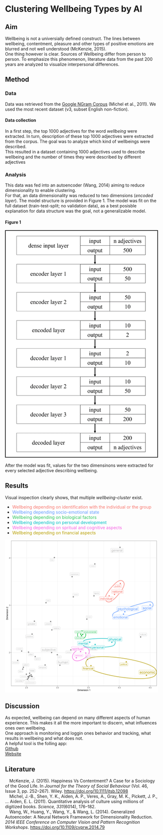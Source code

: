 # Clustering Wellbeing Types by AI

## Aim
Wellbeing is not a universially defined construct. The lines between wellbeing, contentment, pleasure and other types of positive emotions are blurred and not well understood (McKenzie, 2015).<br />
One thing however is clear. Sources of Wellbeing differ from person to person. To emphasize this phenomenon, literature data from the past 200 years are analyzed to visualize interpersonal differences.

## Method
### Data
Data was retrieved from the [Google NGram Corpus](https://storage.googleapis.com/books/ngrams/books/datasetsv3.html) (Michel et al., 2011). We used the most recent dataset (v3, subset English non-fiction).

#### Data collection
In a first step, the top 1000 adjectives for the word <i>wellbeing</i> were extracted. In turn, description of these top 1000 adjectives were extracted from the corpus. The goal was to analyze which kind of wellbeings were described. <br />
This resulted in a dataset containing 1000 adjectives used to describe wellbeing and the number of times they were described by different adjectives

### Analysis
This data was fed into an autoencoder (Wang, 2014) aiming to reduce dimensionality to enable clustering.<br />
For that, an data dimensionality was reduced to two dimensions (<i>encoded layer</i>). The model structure is provided in Figure 1. The model was fit on the full dataset (train-test-split; no validation data), as a best posisble explanation for data structure was the goal, not a generalizable model.

#### Figure 1
![model structure](./images/model_structure.png)


After the model was fit, values for the two dimensinons were extracted for every selected adjective describing wellbeing.


## Results

Visual inspection clearly shows, that multiple <i>wellbeing-cluster</i> exist.
<ul>
    <li><span style="color: #f8766d;">Wellbeing depending on identification with the individual or the group</span></li>
    <li><span style="color: #619cff;">Wellbeing depending socio-emotional state</span></li>
    <li><span style="color: #2cc65b;">Wellbeing depending on biological factors</span></li>
    <li><span style="color: #00bfc4;">Wellbeing depending on personal development</span></li>
    <li><span style="color: #f564e3;">Wellbeing depending on spritual and cognitive aspects</span></li>
    <li><span style="color: #b79f00;">Wellbeing depending on financial aspects</span></li>
</ul>

![graphical results](./images/cluster_light.png)

## Discussion
As expected, wellbeing can depend on many different aspects of human experience. This makes it all the more important to discern, what influences ones own wellbeing. <br />
One approach is monitoring and loggin ones behavior and tracking, what results in wellbeing and what does not. <br />
A helpful tool is the folling app:<br />
[Github](https://github.com/Classiks/wellbeing-app)<br />
[Website](https://wellbeing-d402b.web.app/#/)<br />


## Literature
&emsp;McKenzie, J. (2015). Happiness Vs Contentment? A Case for a Sociology of the Good Life. In <i>Journal for the Theory of Social Behaviour</i> (Vol. 46, Issue 3, pp. 252–267). Wiley. https://doi.org/10.1111/jtsb.12098 <br />
&emsp;Michel, J.-B., Shen, Y. K., Aiden, A. P., Veres, A., Gray, M. K., Pickett, J. P., ... Aiden, E. L. (2011). Quantitative analysis of culture using millions of digitized books. <i>Science, 331</i>(6014), 176–182. <br />
&emsp;Wang, W., Huang, Y., Wang, Y., & Wang, L. (2014). Generalized Autoencoder: A Neural Network Framework for Dimensionality Reduction. <i>2014 IEEE Conference on Computer Vision and Pattern Recognition Workshops</i>. https://doi.org/10.1109/cvprw.2014.79